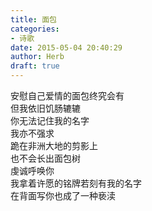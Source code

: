 ```yaml
---  
title: 面包  
categories:  
- 诗歌  
date: 2015-05-04 20:40:29  
author: Herb  
draft: true
---  
```

安慰自己爱情的面包终究会有  
但我依旧饥肠辘辘  
你无法记住我的名字  
我亦不强求  
跪在非洲大地的剪影上  
也不会长出面包树  
虔诚呼唤你  
我拿着许愿的铭牌若刻有我的名字  
在背面写你也成了一种亵渎